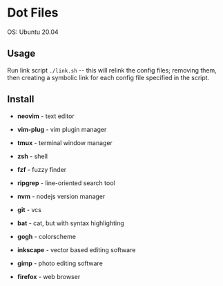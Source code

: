 # Dot Files
OS: Ubuntu 20.04

## Usage
Run link script `./link.sh` -- this will relink the config files; removing them, then creating a symbolic link for
each config file specified in the script.

## Install
- **neovim** - text editor
- **vim-plug** - vim plugin manager
- **tmux** - terminal window manager
- **zsh** - shell
- **fzf** - fuzzy finder
- **ripgrep** - line-oriented search tool
- **nvm** - nodejs version manager
- **git** - vcs

- **bat** - cat, but with syntax highlighting
- **gogh** - colorscheme
- **inkscape** - vector based editing software
- **gimp** - photo editing software
- **firefox** - web browser
